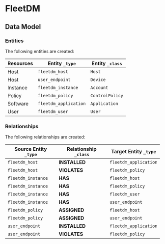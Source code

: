 # FleetDM

<!-- {J1_DOCUMENTATION_MARKER_START} -->
<!--
********************************************************************************
NOTE: ALL OF THE FOLLOWING DOCUMENTATION IS GENERATED USING THE
"j1-integration document" COMMAND. DO NOT EDIT BY HAND! PLEASE SEE THE DEVELOPER
DOCUMENTATION FOR USAGE INFORMATION:

https://github.com/JupiterOne/sdk/blob/main/docs/integrations/development.md
********************************************************************************
-->

## Data Model

### Entities

The following entities are created:

| Resources | Entity `_type`        | Entity `_class` |
| --------- | --------------------- | --------------- |
| Host      | `fleetdm_host`        | `Host`          |
| Host      | `user_endpoint`       | `Device`        |
| Instance  | `fleetdm_instance`    | `Account`       |
| Policy    | `fleetdm_policy`      | `ControlPolicy` |
| Software  | `fleetdm_application` | `Application`   |
| User      | `fleetdm_user`        | `User`          |

### Relationships

The following relationships are created:

| Source Entity `_type` | Relationship `_class` | Target Entity `_type` |
| --------------------- | --------------------- | --------------------- |
| `fleetdm_host`        | **INSTALLED**         | `fleetdm_application` |
| `fleetdm_host`        | **VIOLATES**          | `fleetdm_policy`      |
| `fleetdm_instance`    | **HAS**               | `fleetdm_host`        |
| `fleetdm_instance`    | **HAS**               | `fleetdm_policy`      |
| `fleetdm_instance`    | **HAS**               | `fleetdm_user`        |
| `fleetdm_instance`    | **HAS**               | `user_endpoint`       |
| `fleetdm_policy`      | **ASSIGNED**          | `fleetdm_host`        |
| `fleetdm_policy`      | **ASSIGNED**          | `user_endpoint`       |
| `user_endpoint`       | **INSTALLED**         | `fleetdm_application` |
| `user_endpoint`       | **VIOLATES**          | `fleetdm_policy`      |

<!--
********************************************************************************
END OF GENERATED DOCUMENTATION AFTER BELOW MARKER
********************************************************************************
-->
<!-- {J1_DOCUMENTATION_MARKER_END} -->
